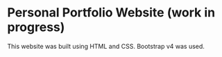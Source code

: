 # Personal Portfolio Website (work in progress)
This website was built using HTML and CSS. Bootstrap v4 was used.

